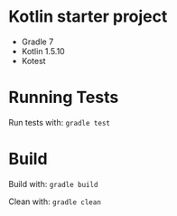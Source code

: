 # Kotlin starter project

* Gradle 7
* Kotlin 1.5.10
* Kotest

# Running Tests
Run tests with:
`gradle test`

# Build
Build with:
`gradle build`

Clean with:
`gradle clean`
